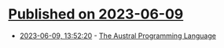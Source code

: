 # [Published on 2023-06-09](index.md)

* [2023-06-09, 13:52:20](https://lobste.rs/s/boru64/austral_programming_language) - [The Austral Programming Language](https://austral-lang.org/)

